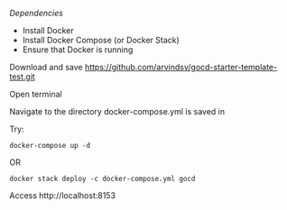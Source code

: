*Dependencies*

* Install Docker 
* Install Docker Compose (or Docker Stack)
* Ensure that Docker is running 

Download and save https://github.com/arvindsv/gocd-starter-template-test.git

Open terminal

Navigate to the directory docker-compose.yml is saved in

Try:

```
docker-compose up -d
```

OR

```
docker stack deploy -c docker-compose.yml gocd
```

Access http://localhost:8153
